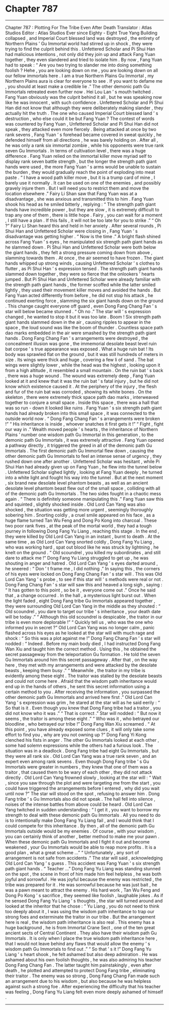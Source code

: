 
# Chapter 787


---

Chapter 787 : Plotting For The Tribe Even After Death
Translator :
Atlas Studios
Editor :
Atlas Studios
Ever since Eighty - Eight True Yang Building collapsed , and Imperial Court blessed land was destroyed , the entirety of Northern Plains ’ Gu Immortal world had stirred up in shock , they were trying to find the culprit behind this .
Unfettered Scholar and Pi Shui Han had malicious intentions , not only did they join up and attack Fang Yuan together , they even slandered and tried to isolate him .
By now , Fang Yuan had to speak : “ Are you two trying to slander me into doing something foolish ? Hehe , you are looking down on me , you are looking down on all our fellow immortals here . I am a true Northern Plains Gu Immortal , my Northern Plains aura is clear for everyone to see . If you want to defame me , you should at least make a credible lie .”
The other demonic path Gu Immortals retreated even further now .
Hei Lou Lan ’ s mouth twitched .
Fang Yuan obviously was the culprit behind it all , but he was speaking now like he was innocent , with such confidence .
Unfettered Scholar and Pi Shui Han did not know that although they were deliberately making slander , they actually hit the truth . The one who caused Imperial Court blessed land ’ s destruction , who else could it be but Fang Yuan ?
The contest of words was countered by Fang Yuan , Unfettered Scholar and Pi Shui Han did not speak , they attacked even more fiercely .
Being attacked at once by two rank sevens , Fang Yuan ’ s forehead became covered in sweat quickly , he defended himself from all directions , he was barely holding on .
After all , he was only a rank six immortal zombie , while his opponents were true rank seven Gu Immortals .
In terms of cultivation level , there was a huge difference .
Fang Yuan relied on the immortal killer move myriad self to display rank seven battle strength , but the longer the strength path giant hands were used , the more Fang Yuan ’ s arms would be unable to sustain the burden , they would gradually reach the point of exploding into meat paste .
“ I have a wood path killer move , but it is a trump card of mine , I barely use it normally . It can be used on one of the enemies , and possibly gravely injure them . But I will need you to restrict them and move the location elsewhere .” Fairy Li Shan saw that Fang Yuan was at a disadvantage , she was anxious and transmitted this to him .
Fang Yuan shook his head as he smiled bitterly , replying : “ The strength path giant hands have incredible power , but they are slow , it is extremely difficult to trap any one of them , there is little hope . Fairy , you can wait for a moment , I still have a plan . If this fails , it will not be too late for you to strike .”
“ Oh ?” Fairy Li Shan heard this and held in her anxiety .
After several rounds , Pi Shui Han and Unfettered Scholar were closing in , Fang Yuan ’ s disadvantage was getting higher .
“ Now is the time .” A bright flash shined across Fang Yuan ’ s eyes , he manipulated six strength path giant hands as he slammed down .
Pi Shui Han and Unfettered Scholar were both below the giant hands , they felt a strong pressure coming down from above , slamming towards them .
At once , the air seemed to have frozen .
The giant hands whipped up strong winds , causing Unfettered Scholar ’ s clothes to flutter , as Pi Shui Han ’ s expression tensed .
The strength path giant hands slammed down together , they were so fierce that the onlookers ’ hearts jumped .
But Pi Shui Han and Unfettered Scholar were already familiar with the strength path giant hands , the former scoffed while the latter smiled lightly , they used their movement killer moves and avoided the hands .
But Fang Yuan acted differently from before , he did not stop his attack , he continued exerting force , slamming the six giant hands down on the ground .
This change caught everyone off guard , even Dong Fang Chang Fan ’ s star will below became stunned .
“ Oh no .” The star will ’ s expression changed , he wanted to stop it but it was too late .
Boom !
Six strength path giant hands slammed down in the air , causing ripples to appear in the space , the loud sound was like the boom of thunder .
Countless space path dao marks embedded in the air were smashed by the strength path giant hands .
Dong Fang Chang Fan ’ s arrangements were destroyed , the concealment illusion was gone , the immemorial desolate beast level ruin bat corpse ’ s true appearance was exposed .
What a huge ruin bat !
Its body was sprawled flat on the ground , but it was still hundreds of meters in size . Its wings were thick and huge , covering a few li of sand .
The bat wings were slightly lower , while the head was the highest , looking upon it from a high altitude , it resembled a small mountain .
On the ruin bat ’ s back , there was a huge wound .
The wound was extremely deep , Fang Yuan looked at it and knew that it was the ruin bat ’ s fatal injury , but he did not know which existence caused it .
At the periphery of the injury , the flesh and fur of the ruin bat was corroded , showing its white bones . On the skeleton , there were extremely thick space path dao marks , interweaved together to conjure a small space .
Inside this space , there was a hall that was so run - down it looked like ruins .
Fang Yuan ’ s six strength path giant hands had already broken into this small space , it was connected to the outside world now .
“ Dong Fang Chang Fan ’ s arrangements were broken !”
“ His inheritance is inside , whoever snatches it first gets it !”
“ Fight , fight our way in .”
Wealth moved people ’ s hearts , the inheritance of Northern Plains ’ number one wisdom path Gu Immortal in this generation , to the demonic path Gu Immortals , it was extremely attractive .
Fang Yuan opened a pathway directly , it triggered the greed in all of the demonic path Gu Immortals .
The first demonic path Gu Immortal flew down , causing the other demonic path Gu Immortals to feel an intense sense of urgency , they rushed down one after another .
Unfettered Scholar was hesitant , while Pi Shui Han had already given up on Fang Yuan , he flew into the tunnel below .
Unfettered Scholar sighed lightly , looking at Fang Yuan deeply , he turned into a white light and fought his way into the tunnel .
But at the next moment , six brand new desolate level phantom beasts , as well as an ancient desolate level phantom beast flew out of the small space , colliding with all of the demonic path Gu Immortals .
The two sides fought in a chaotic mess again .
“ There is definitely someone manipulating this .” Fang Yuan saw this and squinted , slightly shocked inside .
Old Lord Can Yang was also shocked , the situation was getting more urgent , seemingly thoroughly sobering him .
Snorting coldly , a cruel smile appeared on his face , as a huge flame turned Tan Wu Feng and Dong Po Kong into charcoal .
These two poor rank fives , at the peak of the mortal world , they had a tough journey in following Dong Fang Yu Liang , reaching this stage . In the end , they were killed by Old Lord Can Yang in an instant , burnt to death .
At the same time , as Old Lord Can Yang snorted coldly , Dong Fang Yu Liang , who was working hard , spat out blood like he was struck by lightning , he knelt on the ground .
“ Old scoundrel , you killed my subordinates , and still dare to attack me !” Dong Fang Yu Liang struggled to get up , he was shouting in anger and hatred .
Old Lord Can Yang ’ s eyes darted around , he sneered : “ Don ’ t frame me , I did nothing .”
In saying this , the corners of his eyes were locked on Dong Fang Chang Fan ’ s star will .
This was Old Lord Can Yang ’ s probe , to see if this star will ’ s methods were real or not .
Dong Fang Chang Fan ’ s star will saw this and heaved a long sigh , saying : “ It has gotten to this point , so be it , everyone come out .”
Once he said that , a change occurred .
In the hall , a mysterious light burst out .
When the light faded , eight Dong Fang tribe Gu Immortals appeared together , they were surrounding Old Lord Can Yang in the middle as they shouted :
“ Old scoundrel , you dare to target our tribe ’ s inheritance , your death date will be today .”
“ Although this old scoundrel is despicable , the traitor in our tribe is even more deplorable !”
“ Quickly tell us , who was the one who informed you in secret ?”
Old Lord Can Yang was no longer calm , panic flashed across his eyes as he looked at the star will with much rage and shock : “ So this was a plot against me !”
Dong Fang Chang Fan ’ s star will nodded : “ Indeed . Before my main body died , I had instructed Dong Fang Wan Xiu and taught him the correct method . Using this , he obtained the secret passageway from the teleportation Gu formation . He told the seven Gu Immortals around him this secret passageway . After that , on the way here , they met with my arrangements and were attacked by the desolate beasts , keeping them busy .”
“ Meanwhile , the traitor in my tribe is evidently among these eight . The traitor was stalled by the desolate beasts and could not come here . Afraid that the wisdom path inheritance would end up in the hands of others , he sent this secret information using a certain method to you . After receiving the information , you surpassed the other demonic path Gu Immortals and arrived here first .”
Old Lord Can Yang ’ s expression was grim , he stared at the star will as he said eerily : “ So that is it . Even though you knew that Dong Fang tribe had a traitor , you did not know who it was .”
“ That is correct .” Star will nodded : “ But now it seems , the traitor is among these eight .”
“ Who was it , who betrayed our bloodline , who betrayed our tribe !” Dong Fang Wan Xiu screamed .
“ At this point , you have already exposed some clues , it will only take some effort to find you , why are you not owning up ?” Dong Fang Yi Kong clenched his fists in anger .
The other Gu Immortals looked at each other , some had solemn expressions while the others had a furious look .
The situation was in a deadlock .
Dong Fang tribe had eight Gu Immortals , but they were all rank six . Old Lord Can Yang was a true rank seven , and an expert even among rank sevens .
Even though Dong Fang tribe ’ s Gu Immortals were greater in numbers , they knew that one of them was a traitor , that caused them to be wary of each other , they did not attack directly .
Old Lord Can Yang frowned slowly , looking at the star will : “ Wait , since you saw through the plot and were targeting me from the start , you could have triggered the arrangements before I entered , why did you wait until now ?”
The star will stood on the spot , refusing to answer him .
Dong Fang tribe ’ s Gu Immortals also did not speak .
The hall fell into silence , noises of the intense battles from above could be heard .
Old Lord Can Yang twitched in sudden understanding : “ I get it , you want to borrow my strength to deal with these demonic path Gu Immortals . All you need to do is to intentionally make Dong Fang Yu Liang fail , and I would think that I could compete for this inheritance . By then , all of the demonic path Gu Immortals outside would be my enemies . Of course , with your wisdom , you can certainly think of another , better method to make me your pawn . When these demonic path Gu Immortals and I fight it out and become weakened , your Gu Immortals would be able to reap more profits . It is a good plan , what a great scheme …”
“ Unfortunately , any sort of arrangement is not safe from accidents .” The star will said , acknowledging Old Lord Can Yang ’ s guess .
This accident was Fang Yuan ’ s six strength path giant hands .
“ Teacher …” Dong Fang Yu Liang was standing stunned on the spot , the scene in front of him made him feel helpless , he was both joyful and sorrowful .
He was joyful because the enemy was restricted , the tribe was prepared for it . He was sorrowful because he was just bait , he was a pawn meant to attract the enemy . His hard work , Tan Wu Feng and Dong Po Kong ’ s sacrifice , they seemed like foolish , laughable jokes .
As if he sensed Dong Fang Yu Liang ’ s thoughts , the star will turned around and looked at the inheritor that he chose : “ Yu Liang , you do not need to think too deeply about it , I was using the wisdom path inheritance to trap our strong foes and exterminate the traitor in our tribe . But the arrangement here is real , the wisdom path inheritance is also real . This enemy has a huge background , he is from Immortal Crane Sect , one of the ten great ancient sects of Central Continent . They also have their wisdom path Gu Immortals . It is only when I place the true wisdom path inheritance here , that I would not leave behind any flaws that would allow the enemy ’ s wisdom path Gu Immortals to find out .”
“ So that ’ s it !” Dong Fang Yu Liang ’ s heart shook , he felt ashamed but also deep admiration .
He was ashamed about his own foolish thoughts , he was also admiring his teacher Dong Fang Chang Fan . The latter taught him painstakingly , even after death , he plotted and attempted to protect Dong Fang tribe , eliminating their traitor .
The enemy was so strong , Dong Fang Chang Fan made such an arrangement due to his wisdom , but also because he was helpless against such a strong foe .
After experiencing the difficulty that his teacher was feeling , Dong Fang Yu Liang felt even more deeply ashamed of himself .

---

